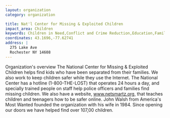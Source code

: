 ```yaml
---
layout: organization
category: organization

title: Nat'l Center for Missing & Exploited Children
impact_area: Children
keywords: Children in Need,Conflict and Crime Reduction,Education,Families in Need
coordinates: 43.1696,-77.62741
address: |
  275 Lake Ave
  Rochester NY 14608
---
```

Organization's overview
The National Center for Missing & Exploited Children helps find kids who have been separated from their families. We also work to keep children safer while they use the Internet. The National Center has a hotline (1-800-THE-LOST) that operates 24 hours a day, and specially trained people on staff help police officers and families find missing children. We also have a website, www.netsmartz.org, that teaches children and teenagers how to be safer online. John Walsh from America's Most Wanted founded the organization with his wife in 1984. Since opening our doors we have helped find over 107,00 children.